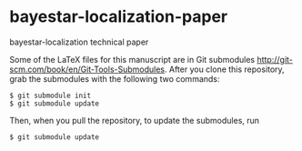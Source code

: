 bayestar-localization-paper
===========================

bayestar-localization technical paper

Some of the LaTeX files for this manuscript are in Git submodules <http://git-scm.com/book/en/Git-Tools-Submodules>.
After you clone this repository, grab the submodules with the following two commands:

    $ git submodule init
    $ git submodule update

Then, when you pull the repository, to update the submodules, run

    $ git submodule update
